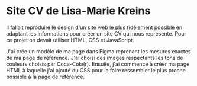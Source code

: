 # Site CV de Lisa-Marie Kreins

Il fallait reproduire le design d'un site web le plus fidèlement possible en adaptant les informations pour créer un site CV qui nous représente.
Pour ce projet on devait utiliser HTML, CSS et JavaScript.

J'ai crée un modèle de ma page dans Figma reprenant les mésures exactes de ma page de référence.
J'ai choisi des images respectants les tons de couleurs choisis par Coca-Cola(r).
Ensuite, j'ai commencé à créer ma page HTML à laquelle j'ai ajouté du CSS pour la faire ressembler le plus proche possible à la page de référence.  
